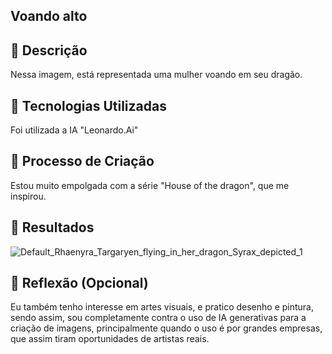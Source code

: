 ## Voando alto 

## 📒 Descrição
Nessa imagem, está representada uma mulher voando em seu dragão.

## 🤖 Tecnologias Utilizadas
Foi utilizada a IA "Leonardo.Ai"

## 🧐 Processo de Criação
Estou muito empolgada com a série "House of the dragon", que me inspirou.

## 🚀 Resultados
![Default_Rhaenyra_Targaryen_flying_in_her_dragon_Syrax_depicted_1](https://github.com/user-attachments/assets/5072791a-5f20-4926-aa2e-4378464adaec)

## 💭 Reflexão (Opcional)
Eu também tenho interesse em artes visuais, e pratico desenho e pintura, sendo assim, sou completamente contra o uso de IA generativas para a criação de imagens, principalmente quando o uso é por grandes empresas, que assim tiram oportunidades de artistas reais.
